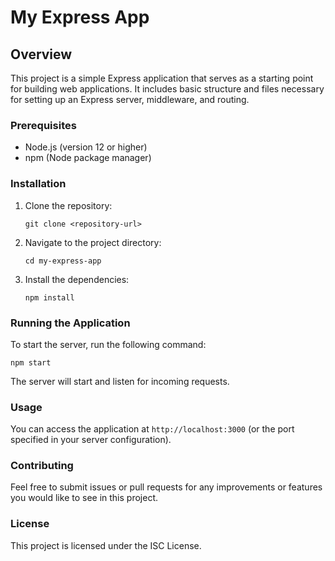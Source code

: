 # My Express App

## Overview
This project is a simple Express application that serves as a starting point for building web applications. It includes basic structure and files necessary for setting up an Express server, middleware, and routing.


### Prerequisites
- Node.js (version 12 or higher)
- npm (Node package manager)

### Installation
1. Clone the repository:
   ```
   git clone <repository-url>
   ```
2. Navigate to the project directory:
   ```
   cd my-express-app
   ```
3. Install the dependencies:
   ```
   npm install
   ```

### Running the Application
To start the server, run the following command:
```
npm start
```
The server will start and listen for incoming requests.

### Usage
You can access the application at `http://localhost:3000` (or the port specified in your server configuration).

### Contributing
Feel free to submit issues or pull requests for any improvements or features you would like to see in this project.

### License
This project is licensed under the ISC License.
